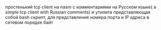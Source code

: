 простенький tcp client на nasm с комментариями на Русском языке( a simple tcp client with Russian comments)
 и утилита представляющая собой bash скрипт, для представления номера порта и IP адреса в сетевом порядке байт
